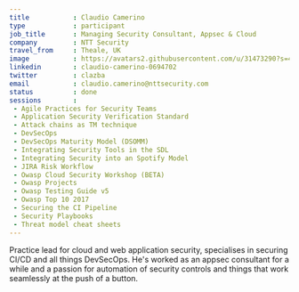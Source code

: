 ```yaml
---
title           : Claudio Camerino
type            : participant
job_title       : Managing Security Consultant, Appsec & Cloud
company         : NTT Security
travel_from     : Theale, UK
image           : https://avatars2.githubusercontent.com/u/31473290?s=460&v=4
linkedin        : claudio-camerino-0694702
twitter         : clazba
email           : claudio.camerino@nttsecurity.com
status          : done
sessions        :
 - Agile Practices for Security Teams
 - Application Security Verification Standard
 - Attack chains as TM technique
 - DevSecOps
 - DevSecOps Maturity Model (DSOMM)
 - Integrating Security Tools in the SDL
 - Integrating Security into an Spotify Model
 - JIRA Risk Workflow
 - Owasp Cloud Security Workshop (BETA)
 - Owasp Projects
 - Owasp Testing Guide v5
 - Owasp Top 10 2017
 - Securing the CI Pipeline
 - Security Playbooks
 - Threat model cheat sheets
---
```



Practice lead for cloud and web application security, specialises in securing CI/CD and all things DevSecOps. He's worked as an appsec consultant for a while and  a passion for automation of security controls and things that work seamlessly at the push of a button.
